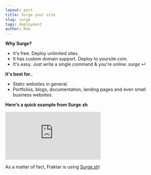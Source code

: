 ```yaml
---
layout: post
title: Surge your site
slug: surge
tags: deployment
author: Rob
---
```


**Why Surge?**

* It's free. Deploy unlimited sites.
* It has custom domain support. Deploy to yoursite.com.
* It's easy. Just write a single command & you're online: *surge* &crarr;

**It's best for..**

* Static websites in general. 
* Portfolios, blogs, documentation, landing pages and even small business websites.

**Here's a quick example from Surge.sh**

<div class='embed-container'>
<iframe src='https://www.youtube.com/embed/-EjdMvYPSVU' frameborder='0' allowfullscreen></iframe>
</div>

As a matter of fact, Fraktar is using <a href="https://surge.sh" target="_blank">Surge.sh</a>!